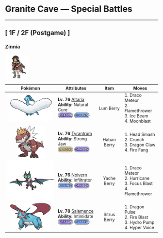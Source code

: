 # Granite Cave — Special Battles

---

## [ 1F / 2F (Postgame) ]


### Zinnia

![Zinnia](../../assets/important_trainers/zinnia.png "Zinnia")

| Pokémon | Attributes | Item | Moves |
|:-------:|------------|:----:|-------|
| ![Altaria](../../assets/sprites/altaria/front.gif "Altaria: Altaria sings in a gorgeous soprano. Its wings are like cotton clouds. This Pokémon catches updrafts with its buoyant wings and soars way up into the wild blue yonder.") | **Lv. 76** [Altaria](../../pokemon/altaria.md)<br>**Ability:** Natural Cure<br>![dragon](../../assets/types/dragon.png) ![flying](../../assets/types/flying.png) | Lum Berry | 1. Draco Meteor<br>2. Flamethrower<br>3. Ice Beam<br>4. Moonblast |
| ![Tyrantrum](../../assets/sprites/tyrantrum/front.gif "Tyrantrum: Nothing could stop this Pokémon 100 million years ago, so it behaved like a king.") | **Lv. 76** [Tyrantrum](../../pokemon/tyrantrum.md)<br>**Ability:** Strong Jaw<br>![rock](../../assets/types/rock.png) ![dragon](../../assets/types/dragon.png) | Haban Berry | 1. Head Smash<br>2. Crunch<br>3. Dragon Claw<br>4. Fire Fang |
| ![Noivern](../../assets/sprites/noivern/front.gif "Noivern: The ultrasonic waves it emits from its ears can reduce a large boulder to pebbles. It swoops out of the dark to attack.") | **Lv. 76** [Noivern](../../pokemon/noivern.md)<br>**Ability:** Infiltrator<br>![flying](../../assets/types/flying.png) ![dragon](../../assets/types/dragon.png) | Yache Berry | 1. Draco Meteor<br>2. Hurricane<br>3. Focus Blast<br>4. Flamethrower |
| ![Salamence](../../assets/sprites/salamence/front.gif "Salamence: By evolving into Salamence, this Pokémon finally realizes its long-held dream of growing wings. To express its joy, it flies and wheels all over the sky while spouting flames from its mouth.") | **Lv. 78** [Salamence](../../pokemon/salamence.md)<br>**Ability:** Intimidate<br>![dragon](../../assets/types/dragon.png) ![flying](../../assets/types/flying.png) | Sitrus Berry | 1. Dragon Pulse<br>2. Fire Blast<br>3. Hydro Pump<br>4. Hyper Voice |

